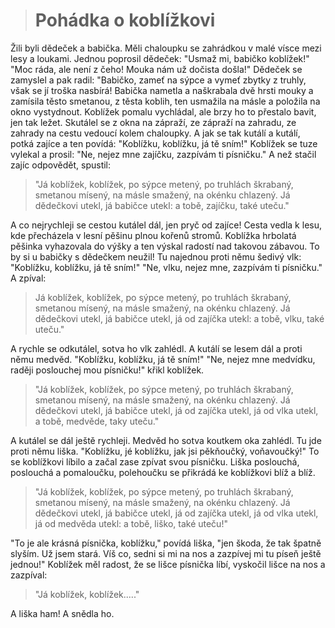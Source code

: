 >Pohádka o koblížkovi
>================
 

Žili byli dědeček a babička. Měli chaloupku se zahrádkou v malé vísce mezi lesy a loukami. Jednou poprosil dědeček: "Usmaž mi, babičko koblížek!"
"Moc ráda, ale není z čeho! Mouka nám už dočista došla!"
Dědeček se zamyslel a pak radil: "Babičko, zameť na sýpce a vymeť zbytky z truhly, však se jí troška nasbírá!
Babička nametla a naškrabala dvě hrsti mouky a zamísila těsto smetanou, z těsta koblih, ten usmažila na másle a položila na okno vystydnout.
Koblížek pomalu vychládal, ale brzy ho to přestalo bavit, jen tak ležet. Skutálel se z okna na zápraží, ze zápraží na zahradu, ze zahrady na cestu vedoucí kolem chaloupky. A jak se tak kutálí a kutálí, potká zajíce a ten povídá: "Koblížku, koblížku, já tě sním!"
Koblížek se tuze vylekal a prosil: "Ne, nejez mne zajíčku, zazpívám ti písničku." A než stačil zajíc odpovědět, spustil:

>"Já koblížek, koblížek,
po sýpce metený,
po truhlách škrabaný,
smetanou mísený,
na másle smažený,
na okénku chlazený.
Já dědečkovi utekl,
já babičce utekl:
a tobě, zajíčku, také uteču."

A co nejrychleji se cestou kutálel dál, jen pryč od zajíce! Cesta vedla k lesu, kde přecházela v lesní pěšinu plnou kořenů stromů. Koblížka hrbolatá pěšinka vyhazovala do výšky a ten výskal radostí nad takovou zábavou. To by si u babičky s dědečkem neužil!
Tu najednou proti němu šedivý vlk: "Koblížku, koblížku, já tě sním!"
"Ne, vlku, nejez mne, zazpívám ti písničku." A zpíval:

>Já koblížek, koblížek,
po sýpce metený,
po truhlách škrabaný,
smetanou mísený,
na másle smažený,
na okénku chlazený.
Já dědečkovi utekl,
já babičce utekl,
já od zajíčka utekl:
a tobě, vlku, také uteču."

A rychle se odkutálel, sotva ho vlk zahlédl. A kutálí se lesem dál a proti němu medvěd. "Koblížku, koblížku, já tě sním!"
"Ne, nejez mne medvídku, raději poslouchej mou písničku!" křikl koblížek.

>"Já koblížek, koblížek,
po sýpce metený,
po truhlách škrabaný,
smetanou mísený,
na másle smažený,
na okénku chlazený.
Já dědečkovi utekl,
já babičce utekl,
já od zajíčka utekl,
já od vlka utekl,
a tobě, medvěde,
taky uteču."

A kutálel se dál ještě rychleji. Medvěd ho sotva koutkem oka zahlédl. Tu jde proti němu liška. "Koblížku, jé koblížku, jak jsi pěkňoučký, voňavoučký!" To se koblížkovi líbilo a začal zase zpívat svou písničku. Liška poslouchá, poslouchá a pomaloučku, polehoučku se přikrádá ke koblížkovi blíž a blíž.

>"Já koblížek, koblížek,
po sýpce metený,
po truhlách škrabaný,
smetanou mísený,
na másle smažený,
na okénku chlazený.
Já dědečkovi utekl,
já babičce utekl,
já od zajíčka utekl,
já od vlka utekl,
já od medvěda utekl:
a tobě, liško, také uteču!"

"To je ale krásná písnička, koblížku," povídá liška, "jen škoda, že tak špatně slyším. Už jsem stará. Víš co, sedni si mi na nos a zazpívej mi tu píseň ještě jednou!"
Koblížek měl radost, že se lišce písnička líbí, vyskočil lišce na nos a zazpíval:

>"Já koblížek, koblížek....."

A liška ham! A snědla ho.
